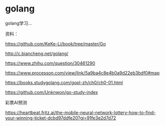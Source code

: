 # golang

golang学习...

资料：

https://github.com/KeKe-Li/book/tree/master/Go

http://c.biancheng.net/golang/

https://www.zhihu.com/question/30461290

https://www.processon.com/view/link/5a9ba4c8e4b0a9d22eb3bdf0#map

https://books.studygolang.com/gopl-zh/ch0/ch0-01.html

https://github.com/Unknwon/go-study-index

彩票AI预测

https://heartbeat.fritz.ai/the-mobile-neural-network-lottery-how-to-find-your-winning-ticket-dcbd97ddfe20?gi=91fe3e2d7d72

